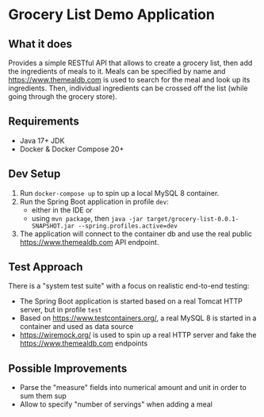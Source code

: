 # Grocery List Demo Application

## What it does
Provides a simple RESTful API that allows to create a grocery list, then add the ingredients of meals to it.
Meals can be specified by name and https://www.themealdb.com is used to search for the meal and look up its ingredients.
Then, individual ingredients can be crossed off the list (while going through the grocery store).

## Requirements
* Java 17+ JDK
* Docker & Docker Compose 20+

## Dev Setup
1. Run `docker-compose up` to spin up a local MySQL 8 container.
2. Run the Spring Boot application in profile `dev`:
   * either in the IDE or
   * using `mvn package`, then `java -jar target/grocery-list-0.0.1-SNAPSHOT.jar --spring.profiles.active=dev`
3. The application will connect to the container db and use the real public https://www.themealdb.com API endpoint.

## Test Approach
There is a "system test suite" with a focus on realistic end-to-end testing:
* The Spring Boot application is started based on a real Tomcat HTTP server, but in profile `test`
* Based on https://www.testcontainers.org/, a real MySQL 8 is started in a container and used as data source
* https://wiremock.org/ is used to spin up a real HTTP server and fake the https://www.themealdb.com endpoints

## Possible Improvements
* Parse the "measure" fields into numerical amount and unit in order to sum them sup
* Allow to specify "number of servings" when adding a meal
